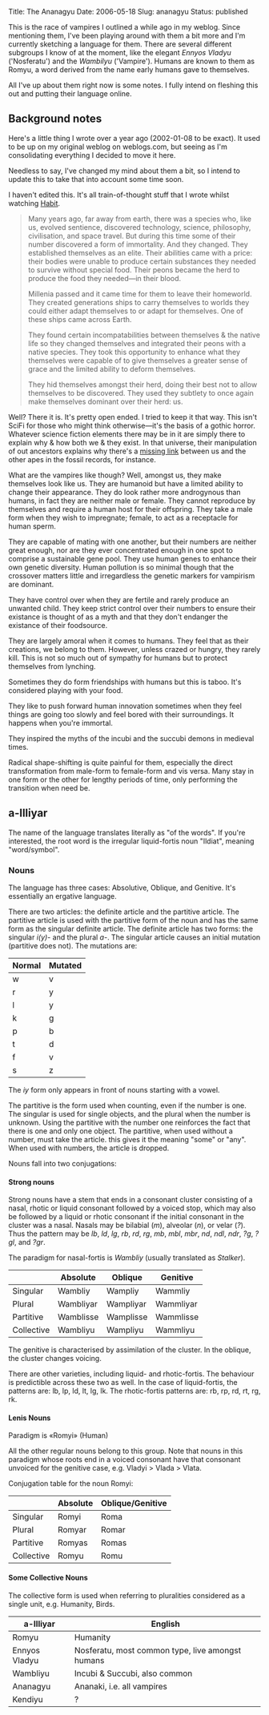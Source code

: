 Title: The Ananagyu
Date: 2006-05-18
Slug: ananagyu
Status: published

This is the race of vampires I outlined a while ago in my weblog. Since mentioning them, I've been playing around with them a bit more and I'm currently sketching a language for them. There are several different subgroups I know of at the moment, like the elegant *Ennyos Vladyu* ('Nosferatu') and the *Wambilyu* ('Vampire'). Humans are known to them as Romyu, a word derived from the name early humans gave to themselves.

All I've up about them right now is some notes. I fully intend on fleshing this out and putting their language online.

## Background notes

Here's a little thing I wrote over a year ago (2002-01-08 to be exact). It used to be up on my original weblog on weblogs.com, but seeing as I'm consolidating everything I decided to move it here.

Needless to say, I've changed my mind about them a bit, so I intend to update this to take that into account some time soon.

I haven't edited this. It's all train-of-thought stuff that I wrote whilst watching [Habit](https://www.imdb.com/title/tt0113241/).

> Many years ago, far away from earth, there was a species who, like us, evolved sentience, discovered technology, science, philosophy, civilisation, and space travel. But during this time some of their number discovered a form of immortality. And they changed. They established themselves as an elite. Their abilities came with a price: their bodies were unable to produce certain substances they needed to survive without special food. Their peons became the herd to produce the food they needed—in their blood.
> 
> Millenia passed and it came time for them to leave their homeworld. They created generations ships to carry themselves to worlds they could either adapt themselves to or adapt for themselves. One of these ships came across Earth.
> 
> They found certain incompatabilities between themselves & the native life so they changed themselves and integrated their peons with a native species. They took this opportunity to enhance what they themselves were capable of to give themselves a greater sense of grace and the limited ability to deform themselves.
> 
> They hid themselves amongst their herd, doing their best not to allow themselves to be discovered. They used they subtlety to once again make themselves dominant over their herd: us.

Well? There it is. It's pretty open ended. I tried to keep it that way. This isn't SciFi for those who might think otherwise—it's the basis of a gothic horror. Whatever science fiction elements there may be in it are simply there to explain why & how both we & they exist. In that universe, their manipulation of out ancestors explains why there's a [missing link](https://web.archive.org/web/20081122001813/http://www.bartleby.com/65/hu/humanevo.html) between us and the other apes in the fossil records, for instance.

What are the vampires like though? Well, amongst us, they make themselves look like us. They are humanoid but have a limited ability to change their appearance. They do look rather more androgynous than humans, in fact they are neither male or female. They cannot reproduce by themselves and require a human host for their offspring. They take a male form when they wish to impregnate; female, to act as a receptacle for human sperm.

They are capable of mating with one another, but their numbers are neither great enough, nor are they ever concentrated enough in one spot to comprise a sustainable gene pool. They use human genes to enhance their own genetic diversity. Human pollution is so minimal though that the crossover matters little and irregardless the genetic markers for vampirism are dominant.

They have control over when they are fertile and rarely produce an unwanted child. They keep strict control over their numbers to ensure their existance is thought of as a myth and that they don't endanger the existance of their foodsource.

They are largely amoral when it comes to humans. They feel that as their creations, we belong to them. However, unless crazed or hungry, they rarely kill. This is not so much out of sympathy for humans but to protect themselves from lynching.

Sometimes they do form friendships with humans but this is taboo. It's considered playing with your food.

They like to push forward human innovation sometimes when they feel things are going too slowly and feel bored with their surroundings. It happens when you're immortal.

They inspired the myths of the incubi and the succubi demons in medieval times.

Radical shape-shifting is quite painful for them, especially the direct transformation from male-form to female-form and vis versa. Many stay in one form or the other for lengthy periods of time, only performing the transition when need be.

## a-Illiyar

The name of the language translates literally as "of the words". If you're interested, the root word is the irregular liquid-fortis noun "Ildiat", meaning "word/symbol".

### Nouns

The language has three cases: Absolutive, Oblique, and Genitive. It's
essentially an ergative language.

There are two articles: the definite article and the partitive article. The
partitive article is used with the partitive form of the noun and has the same
form as the singular definite article. The definite article has two forms: the
singular _i(y)-_ and the plural _a-_. The singular article causes an initial
mutation (partitive does not). The mutations are:

| Normal | Mutated |
| ------ | ------- |
| w      | v       |
| r      | y       |
| l      | y       |
| k      | g       |
| p      | b       |
| t      | d       |
| f      | v       |
| s      | z       |

The _iy_ form only appears in front of nouns starting with a vowel.

The partitive is the form used when counting, even if the number is one. The
singular is used for single objects, and the plural when the number is unknown.
Using the partitive with the number one reinforces the fact that there is one
and only one object. The partitive, when used without a number, must take the
article. this gives it the meaning "some" or "any". When used with numbers, the
article is dropped.

Nouns fall into two conjugations:

#### Strong nouns

Strong nouns have a stem that ends in a consonant cluster consisting of a nasal, rhotic or liquid consonant followed by a voiced stop, which may also be followed by a liquid or rhotic consonant if the initial consonant in the cluster was a nasal. Nasals may be bilabial (_m_), alveolar (_n_), or velar (_?_). Thus the pattern may be _lb_, _ld_, _lg_, _rb_, _rd_, _rg_, _mb_, _mbl_, _mbr_, _nd_, _ndl_, _ndr_, _?g_, _?gl_, and _?gr_.

The paradigm for nasal-fortis is _Wambliy_ (usually translated as _Stalker_).

|            | Absolute  | Oblique   | Genitive  |
| ---------- | --------- | --------- | --------- |
| Singular   | Wambliy   | Wampliy   | Wammliy   |
| Plural     | Wambliyar | Wampliyar | Wammliyar |
| Partitive  | Wamblisse | Wamplisse | Wammlisse |
| Collective | Wambliyu  | Wampliyu  | Wammliyu  |

The genitive is characterised by assimilation of the cluster. In the oblique, the cluster changes voicing.

There are other varieties, including liquid- and rhotic-fortis. The behaviour is predictible across these two as well. In the case of liquid-fortis, the patterns are: lb, lp, ld, lt, lg, lk. The rhotic-fortis patterns are: rb, rp, rd, rt, rg, rk.

#### Lenis Nouns

Paradigm is «Romyi» (Human)

All the other regular nouns belong to this group. Note that nouns in this paradigm whose roots end in a voiced consonant have that consonant unvoiced for the genitive case, e.g. Vladyi > Vlada > Vlata.

Conjugation table for the noun Romyi:

|            | Absolute | Oblique/Genitive |
| ---------- | -------- | ---------------- |
| Singular   | Romyi    | Roma             |
| Plural     | Romyar   | Romar            |
| Partitive  | Romyas   | Romas            |
| Collective | Romyu    | Romu             |

#### Some Collective Nouns

The collective form is used when referring to pluralities considered as a single unit, e.g. Humanity, Birds.

| a-Illiyar	    | English                                           |
| ------------- | ------------------------------------------------- |
| Romyu	        | Humanity                                          |
| Ennyos Vladyu	| Nosferatu, most common type, live amongst humans  |
| Wambliyu      | Incubi & Succubi, also common                     |
| Ananagyu      | Ananaki, i.e. all vampires                        |
| Kendiyu       | ?                                                 |
